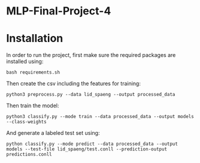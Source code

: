 # MLP-Final-Project-4


# Installation
In order to run the project, first make sure the required packages are installed using:
```
bash requirements.sh
```

Then create the csv including the features for training:
```
python3 preprocess.py --data lid_spaeng --output processed_data
```

Then train the model:
```
python3 classify.py --mode train --data processed_data --output models --class-weights
```

And generate a labeled test set using:
```
python classify.py --mode predict --data processed_data --output models --test-file lid_spaeng/test.conll --prediction-output predictions.conll
```